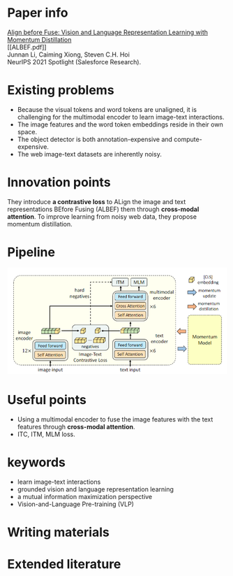 # Paper info
[Align before Fuse: Vision and Language Representation Learning with Momentum Distillation](https://arxiv.org/abs/2107.07651)  
[[ALBEF.pdf]]  
Junnan Li, Caiming Xiong, Steven C.H. Hoi  
NeurIPS 2021 Spotlight (Salesforce Research).  

# Existing problems
- Because the visual tokens and word tokens are unaligned, it is challenging for the multimodal encoder to learn image-text interactions.  
- The image features and the word token embeddings reside in their own space.
- The object detector is both annotation-expensive and compute-expensive.  
- The web image-text datasets are inherently noisy.  

# Innovation points
They introduce **a contrastive loss** to ALign the image and text representations BEfore Fusing (ALBEF) them through **cross-modal attention**.
To improve learning from noisy web data, they propose momentum distillation.  

# Pipeline
![](imgs/ALBEF_pipeline.png)

# Useful points
- Using a multimodal encoder to fuse the image features with the text features through **cross-modal attention**.  
- ITC, ITM, MLM loss.  

# keywords
- learn image-text interactions
- grounded vision and language representation learning
- a mutual information maximization perspective
- Vision-and-Language Pre-training (VLP) 

# Writing materials


# Extended literature